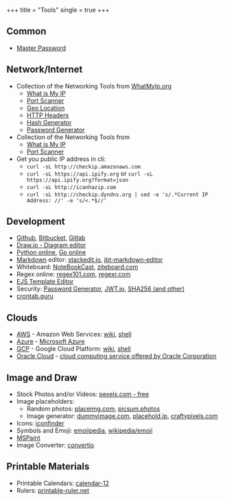 +++
title = "Tools"
single = true
+++

## Common
* [Master Password](https://js.masterpassword.app/)

## Network/Internet
* Collection of the Networking Tools from [WhatMyIp.org](https://www.whatsmyip.org/)
    - [What is My IP](https://www.whatsmyip.org/)
    - [Port Scanner](https://www.whatsmyip.org/port-scanner/)
    - [Geo Location](https://www.whatsmyip.org/ip-geo-location/)
    - [HTTP Headers](https://www.whatsmyip.org/http-headers/)
    - [Hash Generator](https://www.whatsmyip.org/hash-generator/)
    - [Password Generator](https://www.whatsmyip.org/random-password-generator/)
* Collection of the Networking Tools from [](https://www.yougetsignal.com/)
    - [What is My IP](https://www.yougetsignal.com/what-is-my-ip-address/)
    - [Port Scanner](https://www.yougetsignal.com/tools/open-ports/)
* Get you public IP address in cli:
    - ```curl -sL http://checkip.amazonaws.com```
    - ```curl -sL https://api.ipify.org``` or ```curl -sL https://api.ipify.org?format=json```
    - ```curl -sL http://icanhazip.com```
    - ```curl -sL http://checkip.dyndns.org | sed -e 's/.*Current IP Address: //' -e 's/<.*$//'```


## Development
* [Github](https://github.com/), [Bitbucket](https://bitbucket.com/), [Gitlab](https://gitlab.com/)
* [Draw.io - Diagram editor](https://app.diagrams.net/)
* [Python online](https://replit.com/languages/python3), [Go online](https://tour.golang.org/)
* [Markdown](https://www.markdownguide.org/basic-syntax/) editor: [stackedit.io](https://stackedit.io/app), [jbt-markdown-editor](http://jbt.github.io/markdown-editor/)
* Whiteboard: [NoteBookCast](https://www.notebookcast.com/en/new-board), [ziteboard.com](https://app.ziteboard.com/)
* Regex online: [regex101.com](https://regex101.com/), [regexr.com](https://regexr.com/)
* [EJS Template Editor](https://ionicabizau.github.io/ejs-playground/)
* Security: [Password Generator](https://passwordsgenerator.net/), [JWT.io](https://jwt.io/), [SHA256 (and other)](https://emn178.github.io/online-tools/sha256.html)
* [crontab.guru](https://crontab.guru/)

## Clouds

* [AWS](https://signin.aws.amazon.com/console) - Amazon Web Services: [wiki](https://en.wikipedia.org/wiki/Amazon_Web_Services), [shell](https://console.aws.amazon.com/cloudshell)
* [Azure](https://azure.microsoft.com/en-us/) - [Microsoft Azure](https://en.wikipedia.org/wiki/Microsoft_Azure)
* [GCP](https://console.cloud.google.com/) - Google  Cloud Platform: [wiki](https://en.wikipedia.org/wiki/Google_Cloud_Platform), [shell](https://shell.cloud.google.com/)
* [Oracle Cloud](https://cloud.oracle.com/compute/instances?region=us-ashburn-1) - [cloud computing service offered by Oracle Corporation](https://en.wikipedia.org/wiki/Oracle_Cloud)

## Image and Draw

* Stock Photos and/or Videos: [pexels.com - free](https://www.pexels.com/)
* Image placeholders:
    - Random photos: [placeimg.com](https://placeimg.com/), [picsum.photos](https://picsum.photos/)
    - Image generator: [dummyimage.com](https://dummyimage.com/), [placehold.jp](http://placehold.jp/en.html), [craftypixels.com](https://craftypixels.com/placeholder-image/)
* Icons: [iconfinder](https://www.iconfinder.com)
* Symbols and Emoji: [emojipedia](https://emojipedia.org/), [wikipedia/emoji](https://en.wikipedia.org/wiki/Emoji)
* [MSPaint](https://jspaint.app)
* Image Converter: [convertio](https://convertio.co/image-converter)

## Printable Materials

* Printable Calendars: [calendar-12](https://www.calendar-12.com/printable_calendar/2021)
* Rulers: [printable-ruler.net](https://printable-ruler.net/)

